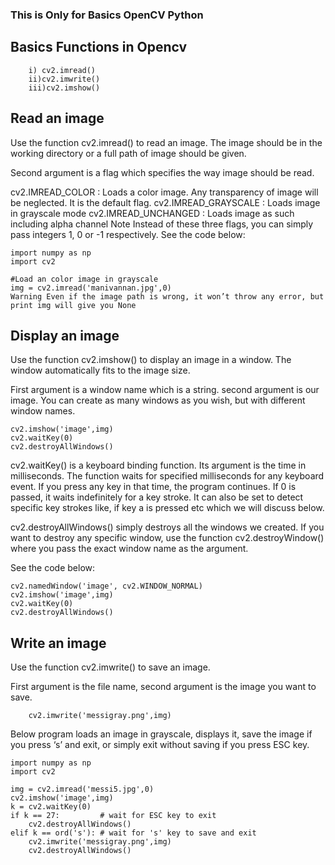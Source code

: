 ### This is Only for Basics OpenCV Python

## Basics Functions in Opencv
        i) cv2.imread()
        ii)cv2.imwrite()
        iii)cv2.imshow()
        
       
## Read an image

Use the function cv2.imread() to read an image. The image should be in the working directory or a full path of image should be given.

Second argument is a flag which specifies the way image should be read.

cv2.IMREAD_COLOR : Loads a color image. Any transparency of image will be neglected. It is the default flag.
cv2.IMREAD_GRAYSCALE : Loads image in grayscale mode
cv2.IMREAD_UNCHANGED : Loads image as such including alpha channel
Note Instead of these three flags, you can simply pass integers 1, 0 or -1 respectively.
See the code below:

```
import numpy as np
import cv2

#Load an color image in grayscale
img = cv2.imread('manivannan.jpg',0)
Warning Even if the image path is wrong, it won’t throw any error, but print img will give you None
```
## Display an image
Use the function cv2.imshow() to display an image in a window. The window automatically fits to the image size.

First argument is a window name which is a string. second argument is our image. You can create as many windows as you wish, but with different window names.
```
cv2.imshow('image',img)
cv2.waitKey(0)
cv2.destroyAllWindows()
```

cv2.waitKey() is a keyboard binding function. Its argument is the time in milliseconds. The function waits for specified milliseconds for any keyboard event. If you press any key in that time, the program continues. If 0 is passed, it waits indefinitely for a key stroke. It can also be set to detect specific key strokes like, if key a is pressed etc which we will discuss below.

cv2.destroyAllWindows() simply destroys all the windows we created. If you want to destroy any specific window, use the function cv2.destroyWindow() where you pass the exact window name as the argument.

See the code below:
```
cv2.namedWindow('image', cv2.WINDOW_NORMAL)
cv2.imshow('image',img)
cv2.waitKey(0)
cv2.destroyAllWindows()
```

## Write an image
Use the function cv2.imwrite() to save an image.

First argument is the file name, second argument is the image you want to save.
        
        cv2.imwrite('messigray.png',img)

Below program loads an image in grayscale, displays it, save the image if you press ‘s’ and exit, or simply exit without saving if you press ESC key.
```
import numpy as np
import cv2

img = cv2.imread('messi5.jpg',0)
cv2.imshow('image',img)
k = cv2.waitKey(0)
if k == 27:         # wait for ESC key to exit
    cv2.destroyAllWindows()
elif k == ord('s'): # wait for 's' key to save and exit
    cv2.imwrite('messigray.png',img)
    cv2.destroyAllWindows()
 ```
